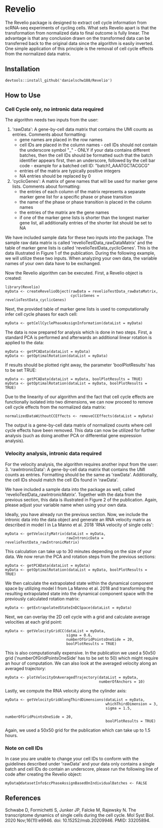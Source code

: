 # Revelio

The Revelio package is designed to extract cell cycle information from scRNA-seq experiments of cycling cells. What sets Revelio apart is that the transformation from normalized data to final outcome is fully linear. The advantage is that any conclusion drawn on the transformed data can be transferred back to the original data since the algorithm is easily inverted. One simple application of this principle is the removal of cell cycle effects from the normalized data matrix.

## Installation
```
devtools::install_github('danielschw188/Revelio')
```

## How to Use
### Cell Cycle only, no intronic data required

The algorithm needs two inputs from the user:
1. 'rawData': A gene-by-cell data matrix that contains the UMI counts as entries. Comments about formatting:
    - gene names are placed in the row names
    - cell IDs are placed in the column names
            - cell IDs should not contain the underscore symbol "_"
            - ONLY if your data contains different batches, then the cell IDs should be formatted such that the batch identifier appears first, then an underscore, followed by the cell bar code
            - example for a batched cell ID: "batch1_AAATGCTACGCG"
    - entries of the matrix are typically positive integers
    - NA entries should be replaced by 0
2. 'cyclicGenes': A matrix of gene names that will be used for marker gene lists. Comments about formatting:
    - the entries of each column of the matrix represents a separate marker gene list for a specific phase or phase transition
    - the name of the phase or phase transition is placed in the column names
    - the entries of the matrix are the gene names
    - if one of the marker gene lists is shorter than the longest marker gene list, all additionally entries of the shorter list should be set to NA
    
We have included sample data for these two inputs into the package. The sample raw data matrix is called 'revelioTestData_rawDataMatrix' and the table of marker gene lists is called 'revelioTestData_cyclicGenes'. This is the data illustrated in Figure 1 of the publication. During the following example, we will utilize these two inputs. When analyzing your own data, the variable names of your own data have to be exchanged.

Now the Revelio algorithm can be executed. First, a Revelio object is created:
```
library(Revelio)
myData <- createRevelioObject(rawData = revelioTestData_rawDataMatrix,
                              cyclicGenes = revelioTestData_cyclicGenes)
```
Next, the provided table of marker gene lists is used to computationally infer cell cycle phases for each cell:
```
myData <- getCellCyclePhaseAssignInformation(dataList = myData)
```
The data is now prepared for analysis which is done in two steps. First, a standard PCA is performed and afterwards an additional linear rotation is applied to the data:
```
myData <- getPCAData(dataList = myData)
myData <- getOptimalRotation(dataList = myData)
```
If results should be plotted right away, the parameter 'boolPlotResults' has to be set TRUE:
```
myData <- getPCAData(dataList = myData, boolPlotResults = TRUE)
myData <- getOptimalRotation(dataList = myData, boolPlotResults = TRUE)
```

Due to the linearity of our algorithm and the fact that cell cycle effects are functionally isolated into two dimensions, we can now proceed to remove cell cycle effects from the normalized data matrix:
```
normalizedDataWithoutCCEffects <- removeCCEffects(dataList = myData)
```
The output is a gene-by-cell data matrix of normalized counts where cell cycle effects have been removed. This data can now be utilized for further analysis (such as doing another PCA or differential gene expression analysis).

### Velocity analysis, intronic data required

For the velocity analysis, the algorithm requires another input from the user:  
3. 'rawIntronicData': A gene-by-cell data matrix that contains the UMI counts as entries. Formatting should be the same as 'rawData'. Additionally, the cell IDs should match the cell IDs found in 'rawData'.

We have included a sample data into the package as well, called 'revelioTestData_rawIntronicMatrix'. Together with the data from the previous section, this data is illustrated in Figure 2 of the publication. Again, please adjust your variable name when using your own data.

Ideally, you have already run the previous section. Now, we include the intronic data into the data object and generate an RNA velocity matrix as described in model I in La Manno et al. 2018 'RNA velocity of single cells':
```
myData <- getVelocityMatrix(dataList = myData,
                            rawIntronicData = revelioTestData_rawIntronicMatrix)
```
This calculation can take up to 30 minutes depending on the size of your data. We now rerun the PCA and rotation steps from the previous sections:
```
myData <- getPCAData(dataList = myData)
myData <- getOptimalRotation(dataList = myData, boolPlotResults = TRUE)
```
We then calculate the extrapolated state within the dynamical component space by utilizing model I from La Manno et al. 2018 and transforming the resulting extrapolated state into the dynamical component space with the previously calculated rotation matrix:
```
myData <- getExtrapolatedStateInDCSpace(dataList = myData)
```
Next, we can overlay the 2D cell cycle with a grid and calculate average velocities at each grid point:
```
myData <- getVelocityGridCC(dataList = myData,
                            sigma = 0.6,
                            numberOfGridPointsOneSide = 20,
                            boolPlotResults = TRUE)
```
This is also computationally expensive. In the publication we used a 50x50 grid ('numberOfGridPointsOneSide' has to be set to 50) which might require an hour of computation. We can also look at the averaged velocity along an averaged trajectory:
```
myData <- plotVelocityOnAveragedTrajectory(dataList = myData,
                                           numberOfAnchors = 10)
```
Lastly, we compute the RNA velocity along the cylinder axis:
```
myData <- getVelocityGridAlongThirdDimensions(dataList = myData,
                                              whichThirdDimension = 3,
                                              sigma = 1.5,
                                              numberOfGridPointsOneSide = 20,
                                              boolPlotResults = TRUE)
```
Again, we used a 50x50 grid for the publication which can take up to 1.5 hours.


### Note on cell IDs

In case you are unable to change your cell IDs to conform with the guidelines described under 'rawData' and your data only contains a single batch and cell IDs do contain an underscore, please run the following line of code after creating the Revelio object:
```
myData@datasetInfo$ccPhaseAssignBasedOnIndividualBatches <- FALSE
```

## References

Schwabe D, Formichetti S, Junker JP, Falcke M, Rajewsky N. The transcriptome dynamics of single cells during the cell cycle. Mol Syst Biol. 2020 Nov;16(11):e9946. doi: 10.15252/msb.20209946. PMID: 33205894.

